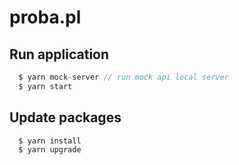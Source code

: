 # proba.pl

## Run application

```javascript
  $ yarn mock-server // run mock api local server
  $ yarn start
```

## Update packages

```javascript
  $ yarn install
  $ yarn upgrade
```
